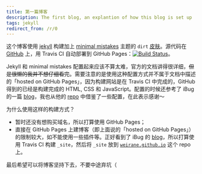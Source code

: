 ```yaml
---
title: 第一篇博客
description: The first blog, an explantion of how this blog is set up
tags: jekyll
redirect_from: /r/0
---
```


这个博客使用 [jekyll] 构建加上 [minimal mistakes][minimistake] 主题的 `dirt` [皮肤][skin]。源代码在 [GitHub][gh-source] 上，用 Travis CI 自动部署到 GitHub Pages：[![Build Status](https://travis-ci.org/weirane/blog.svg?branch=master)](https://travis-ci.org/weirane/blog)。

Jekyll 和 minimal mistakes 配置起来应该不算太难，官方的文档讲得很详细，~~但是很懒的我并不想仔细看完~~。需要注意的是使用这种配置方式并不属于文档中描述的「hosted on GitHub Pages」，因为构建网站是在 Travis CI 中完成的，GitHub 得到的已经是构建完成的 HTML, CSS 和 JavaScript。配置的时候还参考了 iBug 的一篇 [blog]，我也从他的 [repo] 中借鉴了一些配置，在此表示感谢～

为什么使用这样的构建方式？

- 暂时还没有想购买域名，所以打算使用 GitHub Pages；
- 直接在 GitHub Pages 上建博客（即上面说的「hosted on GitHub Pages」）的限制较大，如不能使用一些插件等。正好看到了 iBug 的 [blog]，所以打算使用 Travis CI 构建 `_site`，然后将 `_site` 放到 [`weirane.github.io`][gh-dest] 这个 repo 上。

最后希望可以将博客坚持下去，不要中途弃坑（

[jekyll]: https://jekyllrb.com/
[minimistake]: https://mmistakes.github.io/minimal-mistakes/
[skin]: https://mmistakes.github.io/minimal-mistakes/docs/configuration/#skin
[gh-source]: https://github.com/weirane/blog
[blog]: https://ibugone.com/blog/2018/04/build-github-pages-with-travis-ci/
[repo]: https://github.com/iBug/iBug-source
[gh-dest]: https://github.com/weirane/weirane.github.io
